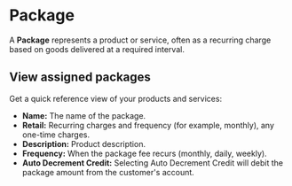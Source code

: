 # Package

A **Package** represents a product or service, often as a recurring charge based on goods delivered at a required interval.

## View assigned packages

Get a quick reference view of your products and services:

+ **Name:** The name of the package.
+ **Retail:** Recurring charges and frequency (for example, monthly), any one-time charges.
+ **Description:** Product description.
+ **Frequency:** When the package fee recurs (monthly, daily, weekly).
+ **Auto Decrement Credit:** Selecting Auto Decrement Credit will debit the package amount from the customer's account.
